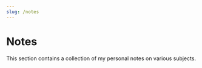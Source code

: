 ```yaml
---
slug: /notes
---
```


# Notes

This section contains a collection of my personal notes on various subjects.
